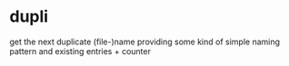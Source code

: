 # dupli
get the next duplicate (file-)name providing some kind of simple naming pattern and existing entries + counter
